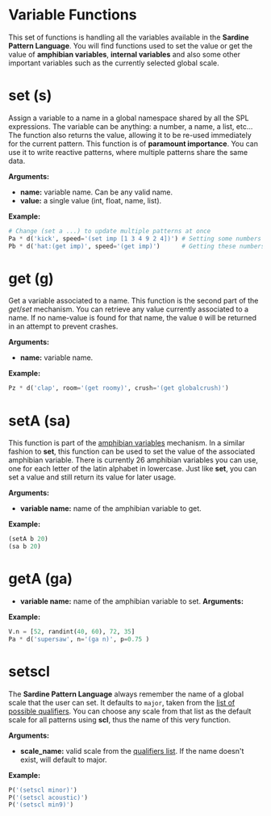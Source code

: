 # Variable Functions

This set of functions is handling all the variables available in the **Sardine Pattern Language**. You will find functions used to set the value or get the value of **amphibian variables**, **internal variables** and also some other important variables such as the currently selected global scale. 

# set (s)

Assign a variable to a name in a global namespace shared by all the SPL expressions. The variable can be anything: a number, a name, a list, etc... The function also returns the value, allowing it to be re-used immediately for the current pattern. This function is of **paramount importance**. You can use it to write reactive patterns, where multiple patterns share the same data.

**Arguments:**
- **name:** variable name. Can be any valid name.
- **value:** a single value (int, float, name, list).

**Example:**
```python
# Change (set a ...) to update multiple patterns at once
Pa * d('kick', speed='(set imp [1 3 4 9 2 4])') # Setting some numbers in the variable "imp"
Pb * d('hat:(get imp)', speed='(get imp)')      # Getting these numbers in many other patterns
```

# get (g)

Get a variable associated to a name. This function is the second part of the *get*/*set* mechanism. You can retrieve any value currently associated to a name. If no name-value is found for that name, the value `0` will be returned in an attempt to prevent crashes.

**Arguments:**
- **name:** variable name.

**Example:**
```python
Pz * d('clap', room='(get roomy)', crush='(get globalcrush)')
```

# setA (sa)

This function is part of the [amphibian variables](../../diving_deeper/amphibian_variables.html) mechanism. In a similar fashion to **set**, this function can be used to set the value of the associated amphibian variable. There is currently 26 amphibian variables you can use, one for each letter of the latin alphabet in lowercase. Just like **set**, you can set a value and still return its value for later usage.

**Arguments:**
- **variable name:** name of the amphibian variable to get.

**Example:**
```python
(setA b 20)
(sa b 20)
```

# getA (ga)

- **variable name:** name of the amphibian variable to set.
**Arguments:**

**Example:**
```python
V.n = [52, randint(40, 60), 72, 35]
Pa * d('supersaw', n='(ga n)', p=0.75 )
```

# setscl

The **Sardine Pattern Language** always remember the name of a global scale that the user can set. It defaults to `major`, taken from the [list of possible qualifiers](../sardine/notes.md). You can choose any scale from that list as the default scale for all patterns using **scl**, thus the name of this very function.

**Arguments:**
- **scale_name:** valid scale from the [qualifiers list](../sardine/notes.md). If the name doesn't exist, will default to major.

**Example:**
```python
P('(setscl minor)')
P('(setscl acoustic)')
P('(setscl min9)')
```

